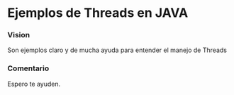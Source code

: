 # Ejemplos de Threads en JAVA

### Vision
Son ejemplos claro y de mucha ayuda para entender el manejo de Threads

### Comentario
Espero te ayuden.
